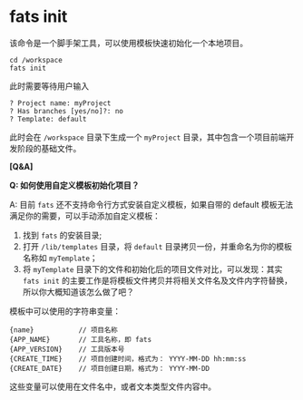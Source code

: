 # fats init

该命令是一个脚手架工具，可以使用模板快速初始化一个本地项目。

	cd /workspace    
	fats init

此时需要等待用户输入

	? Project name: myProject
	? Has branches [yes/no]?: no
	? Template: default

此时会在 `/workspace` 目录下生成一个 `myProject` 目录，其中包含一个项目前端开发阶段的基础文件。

**[Q&A]**

**Q: 如何使用自定义模板初始化项目？**

A: 目前 `fats` 还不支持命令行方式安装自定义模板，如果自带的 default 模板无法满足你的需要，可以手动添加自定义模板：  
1. 找到 `fats` 的安装目录;  
2. 打开 `/lib/templates` 目录，将 `default` 目录拷贝一份，并重命名为你的模板名称如 `myTemplate`；    
3. 将 `myTemplate` 目录下的文件和初始化后的项目文件对比，可以发现：其实 `fats init` 的主要工作是将模板文件拷贝并将相关文件名及文件内字符替换，所以你大概知道该怎么做了吧？

模板中可以使用的字符串变量：

	{name}           // 项目名称      
	{APP_NAME}       // 工具名称，即 fats    
	{APP_VERSION}    // 工具版本号    
	{CREATE_TIME}    // 项目创建时间，格式为： YYYY-MM-DD hh:mm:ss
	{CREATE_DATE}    // 项目创建日期，格式为： YYYY-MM-DD

这些变量可以使用在文件名中，或者文本类型文件内容中。